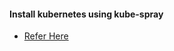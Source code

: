 #### Install kubernetes using kube-spray 
* [Refer Here](https://github.com/kubernetes-sigs/kubespray)

